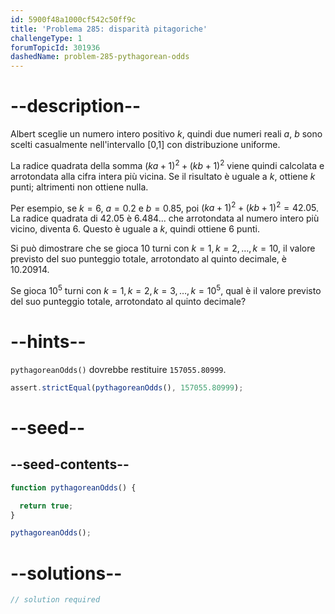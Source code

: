 ```yaml
---
id: 5900f48a1000cf542c50ff9c
title: 'Problema 285: disparità pitagoriche'
challengeType: 1
forumTopicId: 301936
dashedName: problem-285-pythagorean-odds
---
```


# --description--

Albert sceglie un numero intero positivo $k$, quindi due numeri reali $a$, $b$ sono scelti casualmente nell'intervallo [0,1] con distribuzione uniforme.

La radice quadrata della somma ${(ka + 1)}^2 + {(kb + 1)}^2$ viene quindi calcolata e arrotondata alla cifra intera più vicina. Se il risultato è uguale a $k$, ottiene $k$ punti; altrimenti non ottiene nulla.

Per esempio, se $k = 6$, $a = 0.2$ e $b = 0.85$, poi ${(ka + 1)}^2 + {(kb + 1)}^2 = 42.05$. La radice quadrata di 42.05 è 6.484... che arrotondata al numero intero più vicino, diventa 6. Questo è uguale a $k$, quindi ottiene 6 punti.

Si può dimostrare che se gioca 10 turni con $k = 1, k = 2, \ldots, k = 10$, il valore previsto del suo punteggio totale, arrotondato al quinto decimale, è 10.20914.

Se gioca ${10}^5$ turni con $k = 1, k = 2, k = 3, \ldots, k = {10}^5$, qual è il valore previsto del suo punteggio totale, arrotondato al quinto decimale?

# --hints--

`pythagoreanOdds()` dovrebbe restituire `157055.80999`.

```js
assert.strictEqual(pythagoreanOdds(), 157055.80999);
```

# --seed--

## --seed-contents--

```js
function pythagoreanOdds() {

  return true;
}

pythagoreanOdds();
```

# --solutions--

```js
// solution required
```
